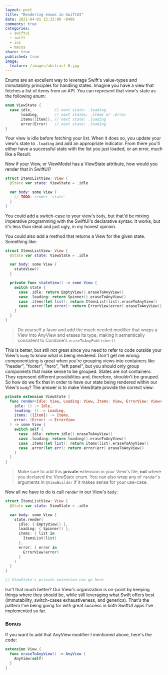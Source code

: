 ```yaml
---
layout: post
title: "Rendering enums in SwiftUI"
date: 2021-04-01 15:33:00 -0400
comments: true
categories: 
  - swiftui
  - swift
  - ios
  - macos
share: true
published: true
image:
  feature: /images/abstract-6.jpg
---
```


Enums are an excellent way to leverage Swift's value-types and immutability principles for handling states. Imagine you have a view that fetches a list of items from an API. You can represent that view's state as the following enum:

``` swift
enum ViewState {
  case idle,          // next state: .loading
       loading,       // next states: .items or .error
       items([Item]), // next state: .loading
       error(Error)   // next state: .loading
}
```

Your view is idle before fetching your list. When it does so, you update your view's state to `.loading` and add an appropriate indicator. From there you'll either have a successful state with the list you just loaded, or an error, much like a Result.

Now if your View, or ViewModel has a ViewState attribute, how would you render that in SwiftUI?

``` swift
struct ItemsListView: View {
  @State var state: ViewState = .idle

  var body: some View {
    // TODO: render `state`
  }
}
```

<!-- more -->

You could add a switch-case to your view's `body`, but that'd be mixing imperative programming with the SwiftUI's declarative syntax. It works, but it's less than ideal and just ugly, in my honest opinion.

You could also add a method that returns a View for the given state. Something like:

```swift
struct ItemsListView: View {
  @State var state: ViewState = .idle

  var body: some View {
    stateView()
  }

  private func stateView() -> some View {
    switch state {
      case .idle: return EmptyView().eraseToAnyView()
      case .loading: return Spinner().eraseToAnyView()
      case .items(let list): return ItemsList(list).eraseToAnyView()
      case .error(let error): return ErrorView(error).eraseToAnyView()
    }
  }
}
```

> Do yourself a favor and add the much needed modifier that wraps a View into AnyView and erases its type, making it semantically consistent to Combine's `eraseToAnyPublisher()`

This is better, but still not great since you need to refer to code outside your View's `body` to know what is being rendered. Don't get me wrong: componentizing is great when you're grouping views into containers like "header", "footer", "hero", "left panel", but you should only group components that make sense to be grouped. States are not containers. They represent different possibilities and, therefore, shouldn't be grouped. So how do we fix that in order to have our state being rendered within our View's `body`? The answer is to make ViewState provide the correct view:

```swift
private extension ViewState {
  func render<Idle: View, Loading: View, Items: View, ErrorView: View>(
    idle: () -> Idle,
    loading: () -> Loading,
    items: ([Item]) -> Items,
    error: (Error) -> ErrorView
  ) -> some View {
    switch self {
      case .idle: return idle().eraseToAnyView()
      case .loading: return loading().eraseToAnyView()
      case .items(let list): return items(list).eraseToAnyView()
      case .error(let err): return error(err).eraseToAnyView()
    }
  }
}
```

> Make sure to add this **private** extension in your View's file, **not** where you declared the ViewState enum. You can also wrap any of `render`'s arguments in `@ViewBuilder` if it makes sense for your use-case.

Now all we have to do is call `render` in our View's `body`:
```swift
struct ItemsListView: View {
  @State var state: ViewState = .idle

  var body: some View {
    state.render(
      idle: { EmptyView() },
      loading: { Spinner() },
      items: { list in
        ItemsList(list)
      },
      error: { error in
        ErrorView(error)
      }
    )
  }
}

// ViewState's private extension can go here
```

Isn't that much better? Our View's organization is on-point by keeping things where they should be, while still leveraging what Swift offers best (immutability, switch-cases exhaustiveness, and generics). That's the pattern I've being going for with great success in both SwiftUI apps I've implemented so far.

### Bonus

If you want to add that AnyView modifier I mentioned above, here's the code:

```swift
extension View {
  func eraseToAnyView() -> AnyView {
    AnyView(self)
  }
}
```
